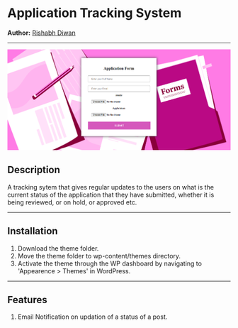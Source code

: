 # Application Tracking System

**Author:** [Rishabh Diwan](https://rishabhdiwan.netlify.app)  

---
![My image](https://github.com/rishabhdiwan/ApplicationTrackingSystem/blob/master/screenshot.png)

## Description

A tracking sytem that gives regular updates to the users on what is the current status of the application that they have submitted, whether it is being reviewed, or on hold, or approved etc.

---

## Installation

1. Download the theme folder.
2. Move the theme folder to wp-content/themes directory.
3. Activate the theme through the WP dashboard by navigating to 'Appearence > Themes' in WordPress.

---

## Features

1. Email Notification on updation of a status of a post.